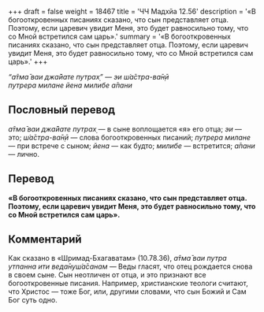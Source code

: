 +++
draft = false
weight = 18467
title = 'ЧЧ Мадхйа 12.56'
description = '«В богооткровенных писаниях сказано, что сын представляет отца. Поэтому, если царевич увидит Меня, это будет равносильно тому, что со Мной встретился сам царь».'
summary = '«В богооткровенных писаниях сказано, что сын представляет отца. Поэтому, если царевич увидит Меня, это будет равносильно тому, что со Мной встретился сам царь».'
+++

_“а̄тма̄ ваи джа̄йате путрах̣” — эи ш́а̄стра-ва̄н̣ӣ  
путрера милане йена милибе а̄пани_

## Пословный перевод

_а̄тма̄_ _ваи_ _джа̄йате_ _путрах̣_ — в сыне воплощается «я» его отца; _эи_ — это; _ш́а̄стра_\-_ва̄н̣ӣ_ — слова богооткровенных писаний; _путрера_ _милане_ — при встрече с сыном; _йена_ — как будто; _милибе_ — встретится; _а̄пани_ — лично.

## Перевод

**«В богооткровенных писаниях сказано, что сын представляет отца. Поэтому, если царевич увидит Меня, это будет равносильно тому, что со Мной встретился сам царь».**

## Комментарий

Как сказано в «Шримад-Бхагаватам» (10.78.36), _а̄тма̄ ваи путра утпанна ити веда̄нуш́а̄санам —_ Веды гласят, что отец рождается снова в своем сыне. Сын неотличен от отца, и это признают все богооткровенные писания. Например, христианские теологи считают, что Христос — тоже Бог, или, другими словами, что сын Божий и Сам Бог суть одно.
